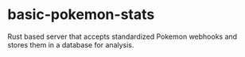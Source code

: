 # basic-pokemon-stats
 
Rust based server that accepts standardized Pokemon webhooks and stores them in a database for analysis.
